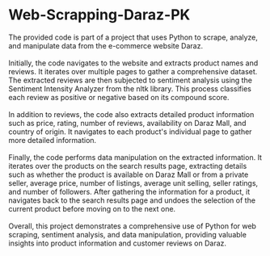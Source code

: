 # Web-Scrapping-Daraz-PK

The provided code is part of a project that uses Python to scrape, analyze, and manipulate data from the e-commerce website Daraz. 
<br><br>
Initially, the code navigates to the website and extracts product names and reviews. It iterates over multiple pages to gather a comprehensive dataset. The extracted reviews are then subjected to sentiment analysis using the Sentiment Intensity Analyzer from the nltk library. This process classifies each review as positive or negative based on its compound score.
<br><br>
In addition to reviews, the code also extracts detailed product information such as price, rating, number of reviews, availability on Daraz Mall, and country of origin. It navigates to each product's individual page to gather more detailed information.
<br><br>
Finally, the code performs data manipulation on the extracted information. It iterates over the products on the search results page, extracting details such as whether the product is available on Daraz Mall or from a private seller, average price, number of listings, average unit selling, seller ratings, and number of followers. After gathering the information for a product, it navigates back to the search results page and undoes the selection of the current product before moving on to the next one.
<br><br>
Overall, this project demonstrates a comprehensive use of Python for web scraping, sentiment analysis, and data manipulation, providing valuable insights into product information and customer reviews on Daraz.
